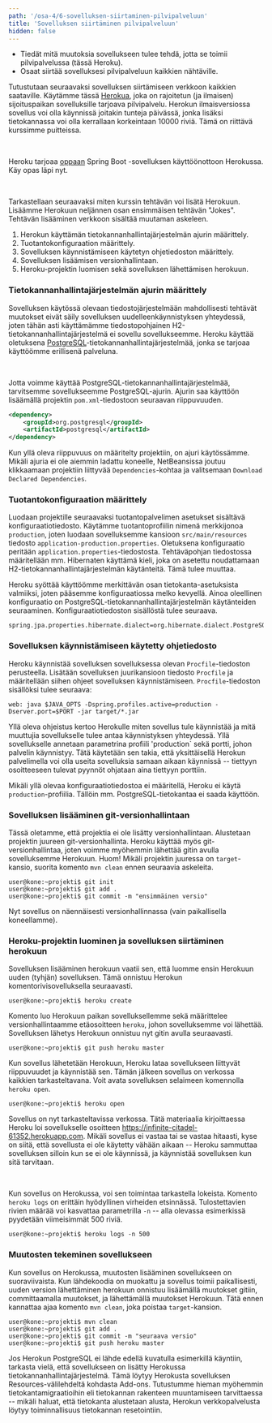 ```yaml
---
path: '/osa-4/6-sovelluksen-siirtaminen-pilvipalveluun'
title: 'Sovelluksen siirtäminen pilvipalveluun'
hidden: false
---
```


<text-box variant='learningObjectives' name='Oppimistavoitteet'>

- Tiedät mitä muutoksia sovellukseen tulee tehdä, jotta se toimii pilvipalvelussa (tässä Heroku).
- Osaat siirtää sovelluksesi pilvipalveluun kaikkien nähtäville.

</text-box>


Tutustutaan seuraavaksi sovelluksen siirtämiseen verkkoon kaikkien saataville. Käytämme tässä <a href="https://www.heroku.com/" target="_blank">Herokua</a>, joka on rajoitetun (ja ilmaisen) sijoituspaikan sovelluksille tarjoava pilvipalvelu. Herokun ilmaisversiossa sovellus voi olla käynnissä joitakin tunteja päivässä, jonka lisäksi tietokannassa voi olla kerrallaan korkeintaan 10000 riviä. Tämä on riittävä kurssimme puitteissa.

<br/>

Heroku tarjoaa <a href="https://devcenter.heroku.com/articles/deploying-spring-boot-apps-to-heroku" target="_blank">oppaan</a> Spring Boot -sovelluksen käyttöönottoon Herokussa. Käy opas läpi nyt.

<br/>

Tarkastellaan seuraavaksi miten kurssin tehtävän voi lisätä Herokuun. Lisäämme Herokuun neljännen osan ensimmäisen tehtävän "Jokes". Tehtävän lisääminen verkkoon sisältää muutaman askeleen.

1. Herokun käyttämän tietokannanhallintajärjestelmän ajurin määrittely.
2. Tuotantokonfiguraation määrittely.
3. Sovelluksen käynnistämiseen käytetyn ohjetiedoston määrittely.
4. Sovelluksen lisäämisen versionhallintaan.
5. Heroku-projektin luomisen sekä sovelluksen lähettämisen herokuun.


### Tietokannanhallintajärjestelmän ajurin määrittely

Sovelluksen käytössä olevaan tiedostojärjestelmään mahdollisesti tehtävät muutokset eivät säily sovelluksen uudelleenkäynnistyksen yhteydessä, joten tähän asti käyttämämme tiedostopohjainen H2-tietokannanhallintajärjestelmä ei sovellu sovellukseemme. Heroku käyttää oletuksena <a href="https://www.postgresql.org/" target="_blank">PostgreSQL</a>-tietokannanhallintajärjestelmää, jonka se tarjoaa käyttöömme erillisenä palveluna.

<br/>

Jotta voimme käyttää PostgreSQL-tietokannanhallintajärjestelmää, tarvitsemme sovellukseemme PostgreSQL-ajurin. Ajurin saa käyttöön lisäämällä projektin `pom.xml`-tiedostoon seuraavan riippuvuuden.


```xml
<dependency>
    <groupId>org.postgresql</groupId>
    <artifactId>postgresql</artifactId>
</dependency>
```

Kun yllä oleva riippuvuus on määritelty projektiin, on ajuri käytössämme. Mikäli ajuria ei ole aiemmin ladattu koneelle, NetBeansissa joutuu klikkaamaan projektiin liittyvää `Dependencies`-kohtaa ja valitsemaan `Download Declared Dependencies`.


### Tuotantokonfiguraation määrittely

Luodaan projektille seuraavaksi tuotantopalvelimen asetukset sisältävä konfiguraatiotiedosto. Käytämme tuotantoprofiilin nimenä merkkijonoa `production`, joten luodaan sovelluksemme kansioon `src/main/resources` tiedosto `application-production.properties`. Oletuksena konfiguraatio peritään `application.properties`-tiedostosta. Tehtäväpohjan tiedostossa määritellään mm. Hibernaten käyttämä kieli, joka on asetettu noudattamaan H2-tietokannanhallintajärjestelmän käytänteitä. Tämä tulee muuttaa.

Heroku syöttää käyttöömme merkittävän osan tietokanta-asetuksista valmiiksi, joten pääsemme konfiguraatiossa melko kevyellä. Ainoa oleellinen konfiguraatio on PostgreSQL-tietokannanhallintajärjestelmän käytänteiden seuraaminen. Konfiguraatiotiedoston sisällöstä tulee seuraava.

```
spring.jpa.properties.hibernate.dialect=org.hibernate.dialect.PostgreSQLDialect
```


### Sovelluksen käynnistämiseen käytetty ohjetiedosto

Heroku käynnistää sovelluksen sovelluksessa olevan `Procfile`-tiedoston perusteella. Lisätään sovelluksen juurikansioon tiedosto `Procfile` ja määritellään siihen ohjeet sovelluksen käynnistämiseen. `Procfile`-tiedoston sisällöksi tulee seuraava:

```
web: java $JAVA_OPTS -Dspring.profiles.active=production -Dserver.port=$PORT -jar target/*.jar
```

Yllä oleva ohjeistus kertoo Herokulle miten sovellus tule käynnistää ja mitä muuttujia sovellukselle tulee antaa käynnistyksen yhteydessä. Yllä sovellukselle annetaan parametrina profiili 'production` sekä portti, johon palvelin käynnistyy. Tätä käytetään sen takia, että yksittäisellä Herokun palvelimella voi olla useita sovelluksia samaan aikaan käynnissä -- tiettyyn osoitteeseen tulevat pyynnöt ohjataan aina tiettyyn porttiin.

Mikäli yllä olevaa konfiguraatiotiedostoa ei määritellä, Heroku ei käytä `production`-profiilia. Tällöin mm. PostgreSQL-tietokantaa ei saada käyttöön.


### Sovelluksen lisääminen git-versionhallintaan

Tässä oletamme, että projektia ei ole lisätty versionhallintaan. Alustetaan projektin juureen git-versionhallinta. Heroku käyttää myös git-versionhallintaa, joten voimme myöhemmin lähettää gitin avulla sovelluksemme Herokuun. Huom! Mikäli projektin juuressa on `target`-kansio, suorita komento `mvn clean` ennen seuraavia askeleita.

```console
user@kone:~projekti$ git init
user@kone:~projekti$ git add .
user@kone:~projekti$ git commit -m "ensimmäinen versio"
```

Nyt sovellus on näennäisesti versionhallinnassa (vain paikallisella koneellamme).


### Heroku-projektin luominen ja sovelluksen siirtäminen herokuun

Sovelluksen lisääminen herokuun vaatii sen, että luomme ensin Herokuun uuden (tyhjän) sovelluksen. Tämä onnistuu Herokun komentorivisovelluksella seuraavasti.


```console
user@kone:~projekti$ heroku create
```

Komento luo Herokuun paikan sovelluksellemme sekä määrittelee versionhallintaamme etäosoitteen `heroku`, johon sovelluksemme voi lähettää. Sovelluksen lähetys Herokuun onnistuu nyt gitin avulla seuraavasti.

```console
user@kone:~projekti$ git push heroku master
```

Kun sovellus lähetetään Herokuun, Heroku lataa sovellukseen liittyvät riippuvuudet ja käynnistää sen. Tämän jälkeen sovellus on verkossa kaikkien tarkasteltavana. Voit avata sovelluksen selaimeen komennolla `heroku open`.


```console
user@kone:~projekti$ heroku open
```

Sovellus on nyt tarkasteltavissa verkossa. Tätä materiaalia kirjoittaessa Heroku loi sovellukselle osoitteen <a href="https://infinite-citadel-61352.herokuapp.com" target="_blank">https://infinite-citadel-61352.herokuapp.com</a>. Mikäli sovellus ei vastaa tai se vastaa hitaasti, kyse on siitä, että sovellusta ei ole käytetty vähään aikaan -- Heroku sammuttaa sovelluksen silloin kun se ei ole käynnissä, ja käynnistää sovelluksen kun sitä tarvitaan.


<br/>

Kun sovellus on Herokussa, voi sen toimintaa tarkastella lokeista. Komento `heroku logs` on erittäin hyödyllinen virheiden etsinnässä. Tulostettavien rivien määrää voi kasvattaa parametrilla `-n` -- alla olevassa esimerkissä pyydetään viimeisimmät 500 riviä.

```console
user@kone:~projekti$ heroku logs -n 500
```


### Muutosten tekeminen sovellukseen


Kun sovellus on Herokussa, muutosten lisääminen sovellukseen on suoraviivaista. Kun lähdekoodia on muokattu ja sovellus toimii paikallisesti, uuden version lähettäminen herokuun onnistuu lisäämällä muutokset gitiin, committaamalla muutokset, ja lähettämällä muutokset Herokuun. Tätä ennen kannattaa ajaa komento `mvn clean`, joka poistaa `target`-kansion.

```console
user@kone:~projekti$ mvn clean
user@kone:~projekti$ git add .
user@kone:~projekti$ git commit -m "seuraava versio"
user@kone:~projekti$ git push heroku master
```


<text-box variant='hint' name='Heroku ja PostgreSQL'>

Jos Herokun PostgreSQL ei lähde edellä kuvatulla esimerkillä käyntiin, tarkasta vielä, että sovellukseen on lisätty Herokussa tietokannanhallintajärjestelmä. Tämä löytyy Herokusta sovelluksen Resources-välilehdeltä kohdasta Add-ons. Tutustumme hieman myöhemmin tietokantamigraatioihin eli tietokannan rakenteen muuntamiseen tarvittaessa -- mikäli haluat, että tietokanta alustetaan alusta, Herokun verkkopalvelusta löytyy toiminnallisuus tietokannan resetointiin.

</text-box>


<quiznator id='5c9941aefd9fd71425c6b9ad'></quiznator>

